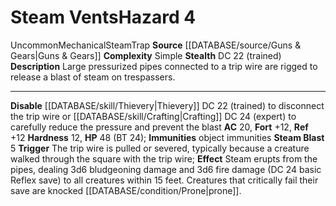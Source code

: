 ﻿---
ac: '20'
all_resistance: null
complexity: Simple
element: null
fortitude: '+12'
hardness: '12'
hazard_type: Trap
hp: 48 (BT 24)
id: '95'
immunity:
- object immunities
level: '4'
name: Steam Vents
rarity: Uncommon
reflex: '+12'
resistance: null
rus_type_level: null
school: null
source: '[[DATABASE/source/Guns & Gears|Guns & Gears]]'
trait:
- '[[DATABASE/trait/Mechanical|Mechanical]]'
- '[[DATABASE/trait/Steam|Steam]]'
- '[[DATABASE/trait/Trap|Trap]]'
- '[[DATABASE/trait/Uncommon|Uncommon]]'
type: Hazard
weakness: null
will: null

---
# Steam Vents<span class="item-type">Hazard 4</span>

<span class="trait-uncommon item-trait">Uncommon</span><span class="item-trait">Mechanical</span><span class="item-trait">Steam</span><span class="item-trait">Trap</span>
**Source** [[DATABASE/source/Guns & Gears|Guns & Gears]]
**Complexity** Simple
**Stealth** DC 22 (trained)
**Description** Large pressurized pipes connected to a trip wire are rigged to release a blast of steam on trespassers.

---
**Disable** [[DATABASE/skill/Thievery|Thievery]] DC 22 (trained) to disconnect the trip wire or [[DATABASE/skill/Crafting|Crafting]] DC 24 (expert) to carefully reduce the pressure and prevent the blast
**AC** 20, **Fort** +12, **Ref** +12
**Hardness** 12, **HP** 48 (BT 24); **Immunities** object immunities
**Steam Blast** <span class="action-icon">5</span> **Trigger** The trip wire is pulled or severed, typically because a creature walked through the square with the trip wire; **Effect** Steam erupts from the pipes, dealing 3d6 bludgeoning damage and 3d6 fire damage (DC 24 basic Reflex save) to all creatures within 15 feet. Creatures that critically fail their save are knocked [[DATABASE/condition/Prone|prone]].